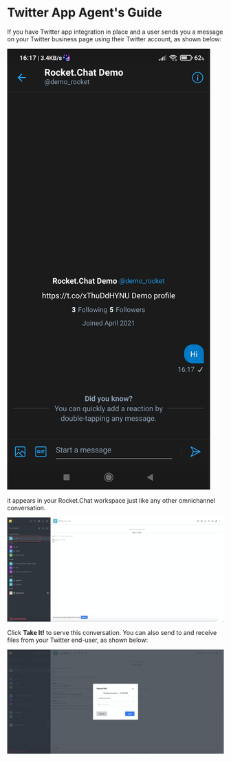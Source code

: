 # Twitter App Agent's Guide

If you have Twitter app integration in place and a user sends you a message on your Twitter business page using their Twitter account, as shown below:

![](../../../../.gitbook/assets/1621376643503.jpg)

it appears in your Rocket.Chat workspace just like any other omnichannel conversation.

![](../../../../.gitbook/assets/image%20%28422%29.png)

 Click **Take It!** to serve this conversation. You can also send to and receive files from your Twitter end-user, as shown below:

![](../../../../.gitbook/assets/image%20%28423%29.png)


